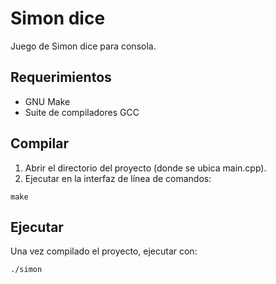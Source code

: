 # Simon dice

Juego de Simon dice para consola.

## Requerimientos

- GNU Make
- Suite de compiladores GCC

## Compilar

1. Abrir el directorio del proyecto (donde se ubica main.cpp).
2. Ejecutar en la interfaz de línea de comandos:
```
make
```

## Ejecutar

Una vez compilado el proyecto, ejecutar con:
```
./simon
```
